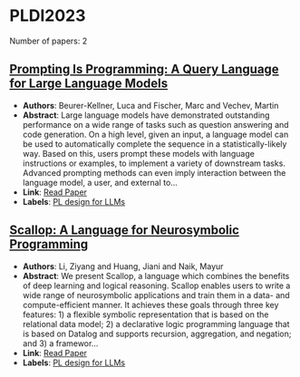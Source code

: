 # PLDI2023

Number of papers: 2

## [Prompting Is Programming: A Query Language for Large Language Models](paper_1.md)
- **Authors**: Beurer-Kellner, Luca and Fischer, Marc and Vechev, Martin
- **Abstract**: Large language models have demonstrated outstanding performance on a wide range of tasks such as question answering and code generation.  On a high level, given an input, a language model can be used to automatically complete the sequence in a statistically-likely way. Based on this, users prompt these models with language instructions or examples, to implement a variety of downstream tasks. Advanced prompting methods can even imply interaction between the language model, a user, and external to...
- **Link**: [Read Paper](https://doi.org/10.1145/3591300)
- **Labels**: [PL design for LLMs](../../labels/PL_design_for_LLMs.md)

## [Scallop: A Language for Neurosymbolic Programming](paper_2.md)
- **Authors**: Li, Ziyang and Huang, Jiani and Naik, Mayur
- **Abstract**: We present Scallop, a language which combines the benefits of deep learning and logical reasoning. Scallop enables users to write a wide range of neurosymbolic applications and train them in a data- and compute-efficient manner. It achieves these goals through three key features: 1) a flexible symbolic representation that is based on the relational data model; 2) a declarative logic programming language that is based on Datalog and supports recursion, aggregation, and negation; and 3) a framewor...
- **Link**: [Read Paper](https://doi.org/10.1145/3591280)
- **Labels**: [PL design for LLMs](../../labels/PL_design_for_LLMs.md)

